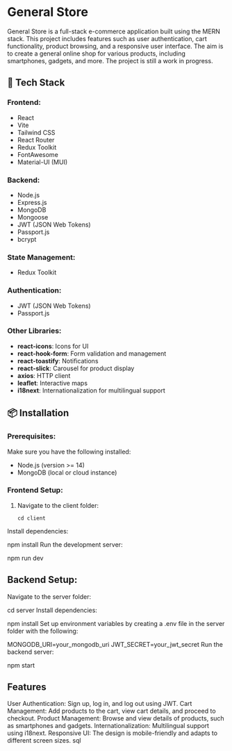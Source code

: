 # General Store

General Store is a full-stack e-commerce application built using the MERN stack. This project includes features such as user authentication, cart functionality, product browsing, and a responsive user interface. The aim is to create a general online shop for various products, including smartphones, gadgets, and more. The project is still a work in progress.

## 🚀 Tech Stack

### Frontend:
- React
- Vite
- Tailwind CSS
- React Router
- Redux Toolkit
- FontAwesome
- Material-UI (MUI)

### Backend:
- Node.js
- Express.js
- MongoDB
- Mongoose
- JWT (JSON Web Tokens)
- Passport.js
- bcrypt

### State Management:
- Redux Toolkit

### Authentication:
- JWT (JSON Web Tokens)
- Passport.js

### Other Libraries:
- **react-icons**: Icons for UI
- **react-hook-form**: Form validation and management
- **react-toastify**: Notifications
- **react-slick**: Carousel for product display
- **axios**: HTTP client
- **leaflet**: Interactive maps
- **i18next**: Internationalization for multilingual support

## 📦 Installation

### Prerequisites:
Make sure you have the following installed:
- Node.js (version >= 14)
- MongoDB (local or cloud instance)

### Frontend Setup:
1. Navigate to the client folder:
   ```
   cd client
Install dependencies:


npm install
Run the development server:


npm run dev
## Backend Setup:
Navigate to the server folder:


cd server
Install dependencies:


npm install
Set up environment variables by creating a .env file in the server folder with the following:


MONGODB_URI=your_mongodb_uri
JWT_SECRET=your_jwt_secret
Run the backend server:


npm start
##  Features
User Authentication: Sign up, log in, and log out using JWT.
Cart Management: Add products to the cart, view cart details, and proceed to checkout.
Product Management: Browse and view details of products, such as smartphones and gadgets.
Internationalization: Multilingual support using i18next.
Responsive UI: The design is mobile-friendly and adapts to different screen sizes.
sql